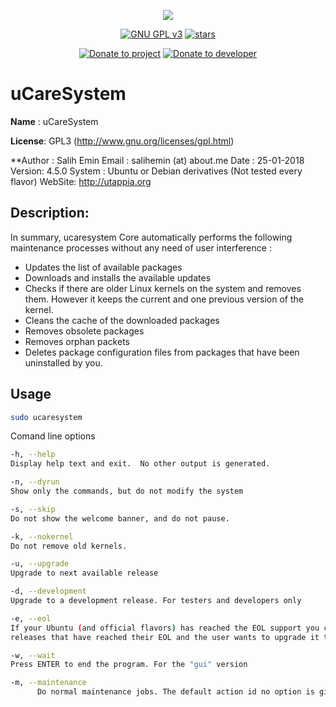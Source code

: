 <p align="center"><img src="https://raw.githubusercontent.com/Utappia/uCareSystem/master/modules/ucaresystem-image-banner.png"></p>

<p align="center">
    <a href="https://www.gnu.org/licenses/gpl-3.0.en.html" target="_blank"><img src="https://img.shields.io/badge/license-GPLv3-blue.svg" alt="GNU GPL v3"></a>
    <a href="https://github.com/Utappia/uCareSystem/stargazers" target="_blank"><img src="https://img.shields.io/github/stars/utappia/ucaresystem.svg" alt="stars"></a>

<p align="center">
    <a href="https://www.paypal.com/cgi-bin/webscr?cmd=_s-xclick&hosted_button_id=SATQ6Y9S3UCSG" target="_blank"><img src="https://img.shields.io/badge/Donate-PayPal-yellow.svg" alt="Donate to project"></a> <a href="https://www.paypal.me/cerebrux" target="_blank"><img src="https://img.shields.io/badge/Donate-PayPal.me-blue.svg" alt="Donate to developer"></a></p>
 
 

# uCareSystem

**Name**   : uCareSystem

**License**: GPL3 (http://www.gnu.org/licenses/gpl.html)

**Author : Salih Emin
	Email  : salihemin (at) about.me
	Date   : 25-01-2018
	Version: 4.5.0
	System : Ubuntu or Debian derivatives (Not tested every flavor)
	WebSite: http://utappia.org

## Description:

In summary, ucaresystem Core automatically performs the following maintenance processes without any need of user interference :

- Updates the list of available packages
- Downloads and installs the available updates
- Checks if there are older Linux kernels on the system and removes them. However it keeps the current and one previous version of the kernel.
- Cleans the cache of the downloaded packages
- Removes obsolete packages
- Removes orphan packets
- Deletes package configuration files from packages that have been uninstalled by you.
                                          
## Usage
```bash
sudo ucaresystem
```
Comand line options

```bash
-h, --help
Display help text and exit.  No other output is generated.

-n, --dyrun
Show only the commands, but do not modify the system

-s, --skip
Do not show the welcome banner, and do not pause.

-k, --nokernel
Do not remove old kernels.

-u, --upgrade
Upgrade to next available release

-d, --development
Upgrade to a development release. For testers and developers only

-e, --eol
If your Ubuntu (and official flavors) has reached the EOL support you can upgrade to the next supported  release.   This  option  is  for  Ubuntu
releases that have reached their EOL and the user wants to upgrade it to the next supported version.

-w, --wait
Press ENTER to end the program. For the "gui" version

-m, --maintenance
      Do normal maintenance jobs. The default action id no option is given.
```